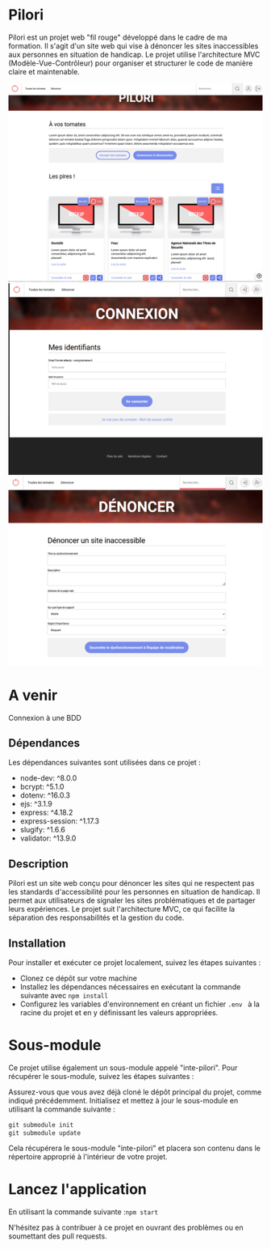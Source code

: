 # Pilori

Pilori est un projet web "fil rouge" développé dans le cadre de ma formation. Il s'agit d'un site web qui vise à dénoncer les sites inaccessibles aux personnes en situation de handicap. Le projet utilise l'architecture MVC (Modèle-Vue-Contrôleur) pour organiser et structurer le code de manière claire et maintenable.

![Page d'accueil](./Captures/accueil-pilori.png)
![Formulaire de connexion](./Captures/formulaire-connexion.png)
![Formulaire de soumission de dysfonctionnement](./Captures/Formulaire-de%20soumission-dysfonctionnement.png)

# A venir
Connexion à une BDD

## Dépendances
Les dépendances suivantes sont utilisées dans ce projet :

- node-dev: ^8.0.0
- bcrypt: ^5.1.0
- dotenv: ^16.0.3
- ejs: ^3.1.9
- express: ^4.18.2
- express-session: ^1.17.3
- slugify: ^1.6.6
- validator: ^13.9.0

## Description
Pilori est un site web conçu pour dénoncer les sites qui ne respectent pas les standards d'accessibilité pour les personnes en situation de handicap. Il permet aux utilisateurs de signaler les sites problématiques et de partager leurs expériences. Le projet suit l'architecture MVC, ce qui facilite la séparation des responsabilités et la gestion du code.

## Installation
Pour installer et exécuter ce projet localement, suivez les étapes suivantes :

- Clonez ce dépôt sur votre machine 
- Installez les dépendances nécessaires en exécutant la commande suivante avec `npm install`
- Configurez les variables d'environnement en créant un fichier `.env ` à la racine du projet et en y définissant les valeurs appropriées.

# Sous-module
Ce projet utilise également un sous-module appelé "inte-pilori". Pour récupérer le sous-module, suivez les étapes suivantes :

Assurez-vous que vous avez déjà cloné le dépôt principal du projet, comme indiqué précédemment.
Initialisez et mettez à jour le sous-module en utilisant la commande suivante :
```
git submodule init
git submodule update
```
Cela récupérera le sous-module "inte-pilori" et placera son contenu dans le répertoire approprié à l'intérieur de votre projet.

# Lancez l'application
En utilisant la commande suivante :`npm start`

N'hésitez pas à contribuer à ce projet en ouvrant des problèmes ou en soumettant des pull requests.
